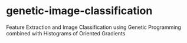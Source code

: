 # genetic-image-classification
Feature Extraction and Image Classification using Genetic Programming combined with Histograms of Oriented Gradients
